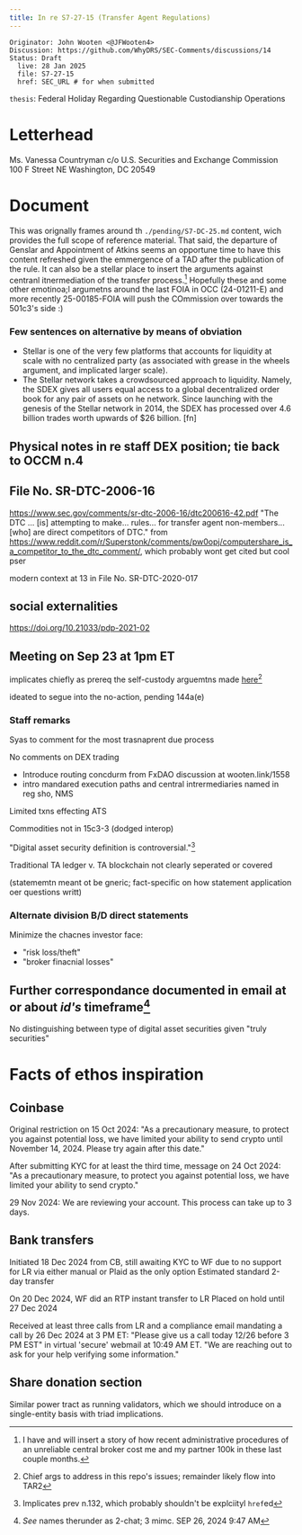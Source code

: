 ```yaml
---
title: In re S7-27-15 (Transfer Agent Regulations)
---
```


```
Originator: John Wooten <@JFWooten4>
Discussion: https://github.com/WhyDRS/SEC-Comments/discussions/14
Status: Draft
  live: 28 Jan 2025
  file: S7-27-15
  href: SEC_URL # for when submitted
```

`thesis`: Federal Holiday Regarding Questionable Custodianship Operations

# Letterhead

Ms. Vanessa Countryman
c/o U.S. Securities and Exchange Commission
100 F Street NE
Washington, DC 20549

# Document

This was orignally frames around th `./pending/S7-DC-25.md` content, wich provides the full scope of reference material. That said, the departure of Genslar and Appointment of Atkins seems an opportune time to have this content refreshed given the emmergence of a TAD after the publication of the rule. It can also be a stellar  place to insert the arguments against centranl itnermediation of the transfer process.[^cb] Hopefully these and some other emotinoa;l argumetns around the last FOIA in OCC (24-01211-E) and more recently 25-00185-FOIA will push the COmmission over towards the 501c3's side :)

[^cb]: I have and will insert a story of how recent administrative procedures of an unreliable central broker cost me and my partner 100k in these last couple months.

### Few sentences on alternative by means of obviation

- Stellar is one of the very few platforms that accounts for liquidity at scale with no centralized party (as associated with grease in the wheels argument, and implicated larger scale).
- The Stellar network takes a crowdsourced approach to liquidity. Namely, the SDEX gives all users equal access to a global decentralized order book for any pair of assets on he network. Since launching with the genesis of the Stellar network in 2014, the SDEX has processed over 4.6 billion trades worth upwards of $26 billion. [fn]

## Physical notes in re staff DEX position; tie back to OCCM n.4


## File No. SR-DTC-2006-16
https://www.sec.gov/comments/sr-dtc-2006-16/dtc200616-42.pdf
"The DTC ... [is] attempting to make... rules... for transfer agent non-members... [who] are direct competitors of DTC."
from https://www.reddit.com/r/Superstonk/comments/pw0opj/computershare_is_a_competitor_to_the_dtc_comment/, which probably wont get cited but cool pser

modern context at 13 in File No. SR-DTC-2020-017

## social externalities
https://doi.org/10.21033/pdp-2021-02



## Meeting on Sep 23 at 1pm ET

implicates chiefly as prereq the self-custody arguemtns made [here](https://github.com/JFWooten4/DUNA-docs/issues/6)[^arg]

[^arg]: Chief args to address in this repo's issues; remainder likely flow into TAR2

ideated to segue into the no-action, pending 144a(e)

### Staff remarks

Syas to comment for the most trasnaprent due process

No comments on DEX trading

- Introduce routing concdurm from FxDAO discussion at wooten.link/1558
- intro mandared execution paths and central intrermediaries named in reg sho, NMS

Limited txns effecting ATS

Commodities not in 15c3-3 (dodged interop)

"Digital asset security definition is controversial."[^bod]

[^bod]: Implicates prev n.132, which probably shouldn't be explciityl `href`ed

Traditional TA ledger v. TA blockchain not clearly seperated or covered

(statememtn meant ot be gneric; fact-specific on how statement application oer questions writt)

### Alternate division B/D direct statements

Minimize the chacnes investor face:

- "risk loss/theft"
- "broker finacnial losses"


## Further correspondance documented in email at or about _id's_ timeframe[^names]

No distinguishing between type of digital asset securities given "truly securities"

[^names]: _See_ names therunder as 2-chat; 3 mimc. SEP 26, 2024 9:47 AM[^rmm]

[^rmm]: Comment should CC on/all rierama. Content body shoudl include the question of recoring meetings related to rule change poposals. When mentioning "community" (req.), should href to meep6. We can IBR note 16 in PREV by doing a reply to the jkoint ask froim SEP27


# Facts of ethos inspiration

## Coinbase

Original restriction on 15 Oct 2024:
"As a precautionary measure, to protect you against potential loss, we have limited your ability to send crypto until November 14, 2024. Please try again after this date."

After submitting KYC for at least the third time, message on 24 Oct 2024:
"As a precautionary measure, to protect you against potential loss, we have limited your ability to send crypto."

29 Nov 2024:
We are reviewing your account. This process can take up to 3 days.

## Bank transfers

Initiated 18 Dec 2024 from CB, still awaiting KYC
to WF due to no support for LR via either manual or Plaid as the only option
Estimated standard 2-day transfer

On 20 Dec 2024, WF did an RTP instant transfer to LR
Placed on hold until 27 Dec 2024

Received at least three calls from LR and a compliance email mandating a call by 26 Dec 2024 at 3 PM ET:
"Please give us a call today 12/26 before 3 PM EST" in virtual 'secure' webmail at 10:49 AM ET.
"We are reaching out to ask for your help verifying some information."

## Share donation section

Similar power tract as running validators, which we should introduce on a single-entity basis with triad implications.

